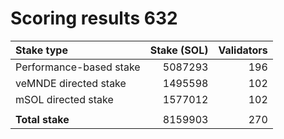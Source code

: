 # Scoring results 632

| Stake type              | Stake (SOL)    | Validators     |
|:------------------------|---------------:|---------------:|
| Performance-based stake | 5087293        | 196            |
| veMNDE directed stake   | 1495598        | 102            |
| mSOL directed stake     | 1577012        | 102            |
|                         |                |                |
| **Total stake**         | 8159903        | 270            |